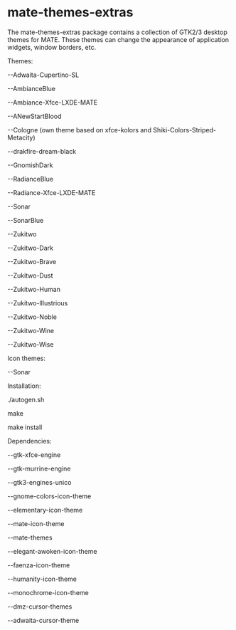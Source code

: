 mate-themes-extras
==================

The mate-themes-extras package contains a collection of GTK2/3 desktop themes for MATE. These themes can change the appearance of application widgets, window borders, etc.

Themes:

--Adwaita-Cupertino-SL

--AmbianceBlue

--Ambiance-Xfce-LXDE-MATE

--ANewStartBlood

--Cologne (own theme based on xfce-kolors and Shiki-Colors-Striped-Metacity)

--drakfire-dream-black

--GnomishDark

--RadianceBlue

--Radiance-Xfce-LXDE-MATE

--Sonar

--SonarBlue

--Zukitwo

--Zukitwo-Dark

--Zukitwo-Brave

--Zukitwo-Dust

--Zukitwo-Human

--Zukitwo-Illustrious

--Zukitwo-Noble

--Zukitwo-Wine

--Zukitwo-Wise

Icon themes:

--Sonar


Installation:

./autogen.sh

make

make install


Dependencies:

--gtk-xfce-engine

--gtk-murrine-engine

--gtk3-engines-unico

--gnome-colors-icon-theme

--elementary-icon-theme

--mate-icon-theme

--mate-themes

--elegant-awoken-icon-theme

--faenza-icon-theme

--humanity-icon-theme

--monochrome-icon-theme

--dmz-cursor-themes

--adwaita-cursor-theme
